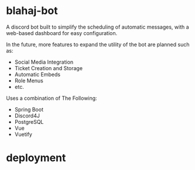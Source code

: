 # blahaj-bot
A discord bot built to simplify the scheduling of automatic messages, with a web-based dashboard for easy configuration.

In the future, more features to expand the utility of the bot are planned such as:
* Social Media Integration
* Ticket Creation and Storage
* Automatic Embeds
* Role Menus
* etc.

Uses a combination of The Following:
* Spring Boot
* Discord4J
* PostgreSQL
* Vue
* Vuetify

# deployment
